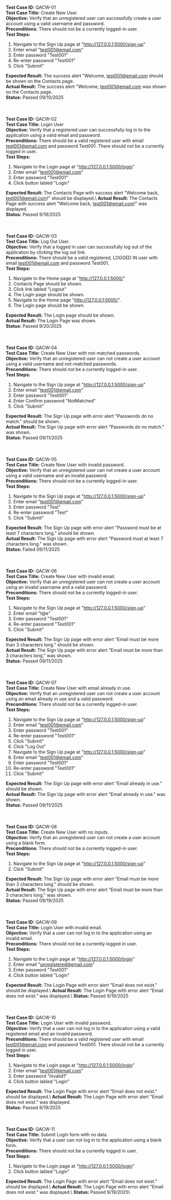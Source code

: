 **Test Case ID:** QACW-01\
**Test Case Title:** Create New User.\
**Objective:** Verify that an unregistered user can successfully create a user account using a valid username and password.\
**Preconditions:** There should not be a currently logged-in user.\
**Test Steps:**

1. Navigate to the Sign Up page at "http://127.0.0.1:5000/sign-up"
2. Enter email "test001@email.com"
3. Enter password "Test001"
4. Re-enter password "Test001"
5. Click "Submit"

**Expected Result:** The success alert "Welcome, test001@email.com should be shown on the Contacts page.\
**Actual Result:** The success alert "Welcome, test001@email.com was shown on the Contacts page.\
**Status:** Passed 09/10/2025\
\
\
\
**Test Case ID:** QACW-02\
**Test Case Title:** Login User\
**Objective:** Verify that a registered user can successfully log in to the application using a valid email and password.\
**Preconditions:** There should be a valid registered user with email test001@email.com and password Test001. There should not be a currently logged in user.\
**Test Steps:**

1. Navigate to the Login page at "http://127.0.0.1:5000/login"
2. Enter email "test001@email.com"
3. Enter password "Test001"
4. Click button labled "Login"

**Expected Result:** The Contacts Page with success alert "Welcome back, test001@email.com!" should be displayed.\ 
**Actual Result:** The Contacts Page with success alert "Welcome back, test001@email.com!" was displayed.\
**Status:** Passed 9/19/2025\
\
\
\
**Test Case ID:** QACW-03\
**Test Case Title:** Log Out User.\
**Objective:** Verify that a logged in user can successfully log out of the application by clicking the log out link.\
**Preconditions:** There should be a valid registered, LOGGED IN user with email test001@email.com and password Test001.\
**Test Steps:**

1. Navigate to the Home page at "http://127.0.0.1:5000/"
2. Contacts Page should be shown.
3. Click link labled "Logout"
4. The Login page should be shown.
5. Navigate to the Home page "http://127.0.0.1:5000/".
6. The Login page should be shown.

**Expected Result:** The Login page should be shown.\
**Actual Result:** The Login Page was shown.\
**Status:** Passed 9/20/2025\
\
\
\
**Test Case ID:** QACW-04\
**Test Case Title:** Create New User with not-matched passwords.\
**Objective:** Verify that an unregistered user can not create a user account using a valid username and not-matched passwords.\
**Preconditions:** There should not be a currently logged-in user.\
**Test Steps:**

1. Navigate to the Sign Up page at "http://127.0.0.1:5000/sign-up"
2. Enter email "test001@email.com"
3. Enter password "Test001"
4. Enter Confirm password "NotMatched"
5. Click "Submit"

**Expected Result:** The Sign Up page with error alert "Passwords do no match." should be shown.\
**Actual Result:** The Sign Up page with error alert "Passwords do no match." was shown.\
**Status:** Passed 09/11/2025\
\
\
\
**Test Case ID:** QACW-05\
**Test Case Title:** Create New User with invalid password.\
**Objective:** Verify that an unregistered user can not create a user account using a valid username and an invalid password.\
**Preconditions:** There should not be a currently logged-in user.\
**Test Steps:**

1. Navigate to the Sign Up page at "http://127.0.0.1:5000/sign-up"
2. Enter email "test001@email.com"
3. Enter password "Test"
4. Re-enter password "Test"
5. Click "Submit"

**Expected Result:** The Sign Up page with error alert "Password must be at least 7 characters long." should be shown.\
**Actual Result:** The Sign Up page with error alert "Password must at least 7 characters long." was shown.\
**Status:** Failed 09/11/2025\
\
\
\
**Test Case ID:** QACW-06\
**Test Case Title:** Create New User with invalid email.\
**Objective:** Verify that an unregistered user can not create a user account using an invalid username and a valid password.\
**Preconditions:** There should not be a currently logged-in user.\
**Test Steps:**

1. Navigate to the Sign Up page at "http://127.0.0.1:5000/sign-up"
2. Enter email "t@e"
3. Enter password "Test001"
4. Re-enter password "Test001"
5. Click "Submit"

**Expected Result:** The Sign Up page with error alert "Email must be more than 3 characters long." should be shown.\
**Actual Result:** The Sign Up page with error alert "Email must be more than 3 characters long." was shown.\
**Status:** Passed 09/11/2025\
\
\
\
**Test Case ID:** QACW-07\
**Test Case Title:** Create New User with email already in use.\
**Objective:** Verify that an unregistered user can not create a user account using an email already in use and a valid password.\
**Preconditions:** There should not be a currently logged-in user.\
**Test Steps:**

1. Navigate to the Sign Up page at "http://127.0.0.1:5000/sign-up"
2. Enter email "test001@email.com"
3. Enter password "Test001"
4. Re-enter password "Test001"
5. Click "Submit"
6. Click "Log Out"
7. Navigate to the Sign Up page at "http://127.0.0.1:5000/sign-up"
8. Enter email "test001@email.com"
9. Enter password "Test001"
10. Re-enter password "Test001"
11. Click "Submit"

**Expected Result:** The Sign Up page with error alert "Email already in use." should be shown.\
**Actual Result:** The Sign Up page with error alert "Email already in use." was shown.\
**Status:** Passed 09/11/2025\
\
\
\
**Test Case ID:** QACW-08\
**Test Case Title:** Create New User with no inputs.\
**Objective:** Verify that an unregistered user can not create a user account using a blank form.\
**Preconditions:** There should not be a currently logged-in user.\
**Test Steps:**

1. Navigate to the Sign Up page at "http://127.0.0.1:5000/sign-up"
2. Click "Submit"

**Expected Result:** The Sign Up page with error alert "Email must be more than 3 characters long." should be shown.\
**Actual Result:** The Sign Up page with error alert "Email must be more than 3 characters long." was shown.\
**Status:** Passed 09/19/2025\
\
\
\
**Test Case ID:** QACW-09\
**Test Case Title:** Login User with invalid email.\
**Objective:** Verify that a user can not log in to the application using an invalid email.\
**Preconditions:** There should not be a currently logged in user.\
**Test Steps:**

1. Navigate to the Login page at "http://127.0.0.1:5000/login"
2. Enter email "unregistered@email.com"
3. Enter password "Test001"
4. Click button labled "Login"

**Expected Result:** The Login Page with error alert "Email does not exist." should be displayed.\ 
**Actual Result:** The Login Page with error alert "Email does not exist." was displayed.\ 
**Status:** Passed 9/19/2025\
\
\
\
**Test Case ID:** QACW-10\
**Test Case Title:** Login User with invalid password.\
**Objective:** Verify that a user can not log in to the application using a valid registered email and an invalid password.\
**Preconditions:** There should be a valid registered user with email test001@email.com and password Test001. There should not be a currently logged in user.\
**Test Steps:**

1. Navigate to the Login page at "http://127.0.0.1:5000/login"
2. Enter email "test001@email.com"
3. Enter password "Invalid1"
4. Click button labled "Login"

**Expected Result:** The Login Page with error alert "Email does not exist." should be displayed.\ 
**Actual Result:** The Login Page with error alert "Email does not exist." was displayed.\
**Status:** Passed 9/19/2025\
\
\
\
**Test Case ID:** QACW-11\
**Test Case Title:** Submit Login form with no data.\
**Objective:** Verify that a user can not log in to the application using a blank form.\
**Preconditions:** There should not be a currently logged in user.\
**Test Steps:**

1. Navigate to the Login page at "http://127.0.0.1:5000/login"
2. Click button labled "Login"

**Expected Result:** The Login Page with error alert "Email does not exist." should be displayed.\ 
**Actual Result:** The Login Page with error alert "Email does not exist." was displayed.\ 
**Status:** Passed 9/19/2025\